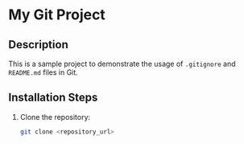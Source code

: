 # My Git Project

## Description
This is a sample project to demonstrate the usage of `.gitignore` and `README.md` files in Git.

## Installation Steps
1. Clone the repository:
   ```sh
   git clone <repository_url>
